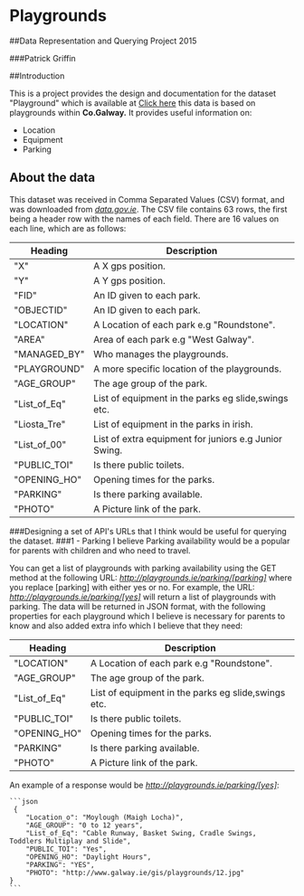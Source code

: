 # Playgrounds

##Data Representation and Querying Project 2015

###Patrick Griffin

##Introduction

This is a project provides the design and documentation for the dataset "Playground" which is available at [Click here](https://data.gov.ie/dataset/playgrounds-county-galway) this data is based on playgrounds within **Co.Galway.** It provides useful information on:
* Location
* Equipment
* Parking

## About the data
This dataset was received in Comma Separated Values (CSV) format, and was downloaded from [*data.gov.ie*](https://data.gov.ie/dataset/playgrounds-county-galway).
The CSV file contains 63 rows, the first being a header row with the names of each field.
There are 16 values on each line, which are as follows:

Heading | Description  
---------|-----------
"X" | A X gps position. 
"Y" | A Y gps position. 
"FID" | An ID given to each park. 
"OBJECTID" | An ID given to each park. 
"LOCATION" | A Location of each park e.g "Roundstone".
"AREA" | Area of each park e.g "West Galway".
"MANAGED_BY" | Who manages the playgrounds.
"PLAYGROUND" | A more specific location of the playgrounds.
"AGE_GROUP" | The age group of the park.
"List_of_Eq" | List of equipment in the parks eg slide,swings etc.
"Liosta_Tre" | List of equipment in the parks in irish.
"List_of_00" | List of extra equipment for juniors e.g Junior Swing.
"PUBLIC_TOI" | Is there public toilets.
"OPENING_HO" | Opening times for the parks. 
"PARKING" | Is there parking available.
"PHOTO" | A Picture link of the park. 

###Designing a set of API's URLs that I think would be useful for querying the dataset.
###1 - Parking
I believe Parking availability would be a popular for parents with children and who need to travel.

You can get a list of playgrounds with parking availability using the GET method at the following URL:
*http://playgrounds.ie/parking/[parking]*
where you replace [parking] with either yes or no.
For example, the URL:
*http://playgrounds.ie/parking/[yes]*
will return a list of playgrounds with parking.
The data will be returned in JSON format, with the following properties for each playground which I believe is necessary for parents to know and also added extra info which I believe that they need:

Heading | Description  
---------|-----------
"LOCATION" | A Location of each park e.g "Roundstone".
"AGE_GROUP" | The age group of the park.
"List_of_Eq" | List of equipment in the parks eg slide,swings etc.
"PUBLIC_TOI" | Is there public toilets.
"OPENING_HO" | Opening times for the parks. 
"PARKING" | Is there parking available.
"PHOTO" | A Picture link of the park.

An example of a response would be *http://playgrounds.ie/parking/[yes]*:
   
    ```json     
     {   
        "Location_o": "Moylough (Maigh Locha)",
        "AGE_GROUP": "0 to 12 years",
        "List_of_Eq": "Cable Runway, Basket Swing, Cradle Swings,  Toddlers Multiplay and Slide",
        "PUBLIC_TOI": "Yes",
        "OPENING_HO": "Daylight Hours",
        "PARKING": "YES",
        "PHOTO": "http://www.galway.ie/gis/playgrounds/12.jpg"
    }    
    ```       




